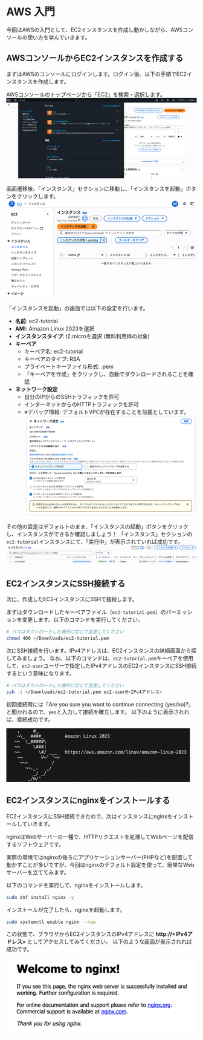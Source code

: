 # AWS 入門

今回はAWSの入門として、EC2インスタンスを作成し動かしながら、AWSコンソールの使い方を学んでいきます。

## AWSコンソールからEC2インスタンスを作成する

まずはAWSのコンソールにログインします。ログイン後、以下の手順でEC2インスタンスを作成します。

AWSコンソールのトップページから「EC2」を検索・選択します。
![](/images/2025-06-27-11-16-33.png)

画面遷移後、「インスタンス」セクションに移動し、「インスタンスを起動」ボタンをクリックします。
  ![](/images/2025-06-27-11-10-09.png)


「インスタンスを起動」の画面では以下の設定を行います。
- **名前**: ec2-tutorial
- **AMI**: Amazon Linux 2023を選択
- **インスタンスタイプ**: t2.microを選択 (無料利用枠の対象)
- **キーペア**
  - キーペア名: ec2-tutorial
  - キーペアのタイプ: RSA
  - プライベートキーファイル形式: .pem
  - 「キーペアを作成」をクリックし、自動でダウンロードされることを確認
- **ネットワーク設定**
  - 自分のIPからのSSHトラフィックを許可
  - インターネットからのHTTPトラフィックを許可
  - ※デバッグ情報: デフォルトVPCが存在することを前提としています。
  ![](/images/2025-06-27-11-24-56.png)

その他の設定はデフォルトのまま、「インスタンスの起動」ボタンをクリックし、インスタンスができるか確認しましょう！
「インスタンス」セクションの`ec2-tutorial`インスタンスにて、「実行中」が表示されていれば成功です。
![](/images/2025-06-27-11-29-37.png)

## EC2インスタンスにSSH接続する

次に、作成したEC2インスタンスにSSHで接続します。

まずはダウンロードしたキーペアファイル（`ec2-tutorial.pem`）のパーミッションを変更します。以下のコマンドを実行してください。

```bash
# パスはダウンロードした場所に応じて変更してください
chmod 400 ~/Downloads/ec2-tutorial.pem
```

次にSSH接続を行います。IPv4アドレスは、EC2インスタンスの詳細画面から探してみましょう。
なお、以下のコマンドは、`ec2-tutorial.pem`キーペアを使用して、`ec2-user`ユーザーで指定したIPv4アドレスのEC2インスタンスにSSH接続するという意味になります。
```bash
# パスはダウンロードした場所に応じて変更してください
ssh -i ~/Downloads/ec2-tutorial.pem ec2-user@<IPv4アドレス>
```

初回接続時には「Are you sure you want to continue connecting (yes/no)?」と聞かれるので、`yes`と入力して接続を確立します。
以下のように表示されれば、接続成功です。

![](/images/2025-06-27-11-34-50.png)

## EC2インスタンスにnginxをインストールする

EC2インスタンスにSSH接続できたので、次はインスタンスにnginxをインストールしていきます。

nginxはWebサーバーの一種で、HTTPリクエストを処理してWebページを配信するソフトウェアです。

実際の環境ではnginxの後ろにアプリケーションサーバー(PHPなど)を配置して動かすことが多いですが、今回はnginxのデフォルト設定を使って、簡単なWebサーバーを立ててみます。

以下のコマンドを実行して、nginxをインストールします。

```bash
sudo dnf install nginx -y
```

インストールが完了したら、nginxを起動します。

```bash
sudo systemctl enable nginx --now
```

この状態で、ブラウザからEC2インスタンスのIPv4アドレスに **http://<IPv4アドレス>** としてアクセスしてみてください。
以下のような画面が表示されれば成功です。

![](/images/2025-06-27-11-41-00.png)
